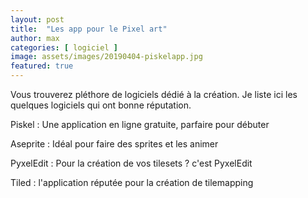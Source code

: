 ```yaml
---
layout: post
title:  "Les app pour le Pixel art"
author: max
categories: [ logiciel ]
image: assets/images/20190404-piskelapp.jpg
featured: true
---
```

Vous trouverez pléthore de logiciels dédié à la création. Je liste ici les quelques logiciels qui ont bonne réputation.

Piskel : Une application en ligne gratuite, parfaire pour débuter
 
Aseprite : Idéal pour faire des sprites et les animer

PyxelEdit : Pour la création de vos tilesets ? c'est PyxelEdit

Tiled : l'application réputée pour la création de tilemapping

<!--stackedit_data:
eyJoaXN0b3J5IjpbLTE5NDI4MTQ3MzUsLTY4NDQ0MzU5NiwxOT
k5NDQyOTc3LDI1Nzg3MDUzLC0xNDk3ODMwMTgwXX0=
-->